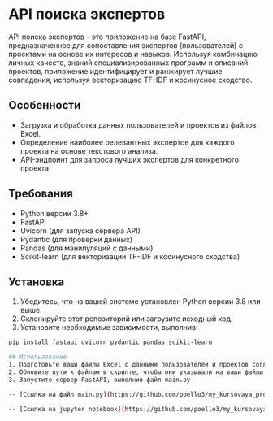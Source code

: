 # API поиска экспертов

API поиска экспертов - это приложение на базе FastAPI, предназначенное для сопоставления экспертов (пользователей) с проектами на основе их интересов и навыков. Используя комбинацию личных качеств, знаний специализированных программ и описаний проектов, приложение идентифицирует и ранжирует лучшие совпадения, используя векторизацию TF-IDF и косинусное сходство.

## Особенности

- Загрузка и обработка данных пользователей и проектов из файлов Excel.
- Определение наиболее релевантных экспертов для каждого проекта на основе текстового анализа.
- API-эндпоинт для запроса лучших экспертов для конкретного проекта.

## Требования

- Python версии 3.8+
- FastAPI
- Uvicorn (для запуска сервера API)
- Pydantic (для проверки данных)
- Pandas (для манипуляций с данными)
- Scikit-learn (для векторизации TF-IDF и косинусного сходства)

## Установка

1. Убедитесь, что на вашей системе установлен Python версии 3.8 или выше.
2. Склонируйте этот репозиторий или загрузите исходный код.
3. Установите необходимые зависимости, выполнив:

```bash
pip install fastapi uvicorn pydantic pandas scikit-learn

## Использование
1. Подготовьте ваши файлы Excel с данными пользователей и проектов согласно указанному формату.
2. Обновите пути к файлам в скрипте, чтобы они указывали на ваши файлы Excel.
3. Запустите сервер FastAPI, выполнив файл main.py

-- [Ссылка на файл main.py](https://github.com/poello3/my_kursovaya_project/blob/main/GLEB/main.py)

-- [Ссылка на jupyter notebook](https://github.com/poello3/my_kursovaya_project/blob/main/GLEB/project.ipynb)
